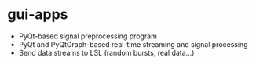 # gui-apps
 
- PyQt-based signal preprocessing program
- PyQt and PyQtGraph-based real-time streaming and signal processing
- Send data streams to LSL (random bursts, real data...)